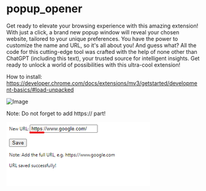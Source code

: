 # popup_opener

Get ready to elevate your browsing experience with this amazing extension! With just a click, a brand new popup window will reveal your chosen website, tailored to your unique preferences. You have the power to customize the name and URL, so it's all about you! And guess what? All the code for this cutting-edge tool was crafted with the help of none other than ChatGPT (including this text), your trusted source for intelligent insights. Get ready to unlock a world of possibilities with this ultra-cool extension!

How to install: https://developer.chrome.com/docs/extensions/mv3/getstarted/development-basics/#load-unpacked 

![Image](../popup_opener/example.png)



Note: Do not forget to add https:// part!

![Alt text](options.png)